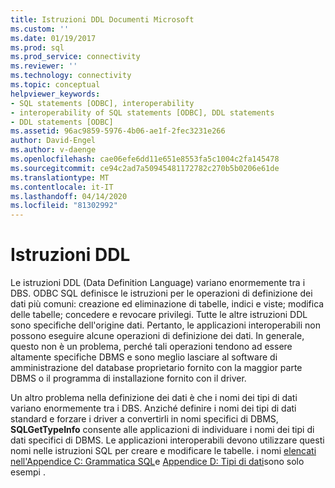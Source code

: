 ```yaml
---
title: Istruzioni DDL Documenti Microsoft
ms.custom: ''
ms.date: 01/19/2017
ms.prod: sql
ms.prod_service: connectivity
ms.reviewer: ''
ms.technology: connectivity
ms.topic: conceptual
helpviewer_keywords:
- SQL statements [ODBC], interoperability
- interoperability of SQL statements [ODBC], DDL statements
- DDL statements [ODBC]
ms.assetid: 96ac9859-5976-4b06-ae1f-2fec3231e266
author: David-Engel
ms.author: v-daenge
ms.openlocfilehash: cae06efe6dd11e651e8553fa5c1004c2fa145478
ms.sourcegitcommit: ce94c2ad7a50945481172782c270b5b0206e61de
ms.translationtype: MT
ms.contentlocale: it-IT
ms.lasthandoff: 04/14/2020
ms.locfileid: "81302992"
---
```

# <a name="ddl-statements"></a>Istruzioni DDL
Le istruzioni DDL (Data Definition Language) variano enormemente tra i DBS. ODBC SQL definisce le istruzioni per le operazioni di definizione dei dati più comuni: creazione ed eliminazione di tabelle, indici e viste; modifica delle tabelle; concedere e revocare privilegi. Tutte le altre istruzioni DDL sono specifiche dell'origine dati. Pertanto, le applicazioni interoperabili non possono eseguire alcune operazioni di definizione dei dati. In generale, questo non è un problema, perché tali operazioni tendono ad essere altamente specifiche DBMS e sono meglio lasciare al software di amministrazione del database proprietario fornito con la maggior parte DBMS o il programma di installazione fornito con il driver.  
  
 Un altro problema nella definizione dei dati è che i nomi dei tipi di dati variano enormemente tra i DBS. Anziché definire i nomi dei tipi di dati standard e forzare i driver a convertirli in nomi specifici di DBMS, **SQLGetTypeInfo** consente alle applicazioni di individuare i nomi dei tipi di dati specifici di DBMS. Le applicazioni interoperabili devono utilizzare questi nomi nelle istruzioni SQL per creare e modificare le tabelle. i nomi [elencati nell'Appendice C: Grammatica SQL](../../../odbc/reference/appendixes/appendix-c-sql-grammar.md)e [Appendice D: Tipi di dati](../../../odbc/reference/appendixes/appendix-d-data-types.md)sono solo esempi .
